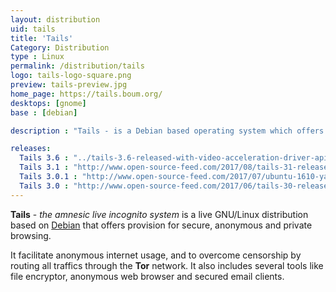 ```yaml
---
layout: distribution
uid: tails
title: 'Tails'
Category: Distribution
type : Linux
permalink: /distribution/tails
logo: tails-logo-square.png
preview: tails-preview.jpg
home_page: https://tails.boum.org/
desktops: [gnome]
base : [debian]

description : "Tails - is a Debian based operating system which offers provision for secure, anonymous and private browsing. Stories, updates and reviews on Tails GNU/Linux."

releases:
  Tails 3.6 : "../tails-3.6-released-with-video-acceleration-driver-api-and-other-updates/"
  Tails 3.1 : "http://www.open-source-feed.com/2017/08/tails-31-released-with-important.html"
  Tails 3.0.1 : "http://www.open-source-feed.com/2017/07/ubuntu-1610-yakkety-yak-reaches-end-of.html"
  Tails 3.0 : "http://www.open-source-feed.com/2017/06/tails-30-released-first-release-based.html"
---
```


**Tails** - *the amnesic live incognito system* is a live GNU/Linux distribution based on [Debian](/distribution/debian) that offers provision for secure, anonymous and private browsing.

It facilitate anonymous internet usage, and to overcome censorship by routing all traffics through the **Tor** network. It also includes several tools like file encryptor, anonymous web browser and secured email clients.

